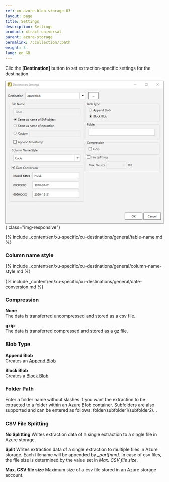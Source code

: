 ```yaml
---
ref: xu-azure-blob-storage-03
layout: page
title: Settings
description: Settings
product: xtract-universal
parent: azure-storage
permalink: /:collection/:path
weight: 3
lang: en_GB
---
```

Clic the **[Destination]** button to set extraction-specific settings for the destination.

![xu-azure-blob-con-03](/img/content/xu-azure-blob-con-03.png){:class="img-responsive"}

{% include _content/en/xu-specific/xu-destinations/general/table-name.md %}

### Column name style
{% include _content/en/xu-specific/xu-destinations/general/column-name-style.md %}

{% include _content/en/xu-specific/xu-destinations/general/date-conversion.md %}

### Compression

**None**<br>
The data is transferred uncompressed and stored as a csv file.

**gzip**<br>
The data is transferred compressed and stored as a gz file. 

### Blob Type

**Append Blob**<br>
Creates an [Append Blob](https://docs.microsoft.com/en-us/rest/api/storageservices/understanding-block-blobs--append-blobs--and-page-blobs#about-append-blobs)

**Block Blob**<br>
Creates a [Block Blob](https://docs.microsoft.com/en-us/rest/api/storageservices/understanding-block-blobs--append-blobs--and-page-blobs#about-block-blobs) 

### Folder Path

Enter a folder name without slashes if you want the extraction to be extracted to a folder within an Azure Blob container.
Subfolders are also supported and can be entered as follows: folder/subfolder1/subfolder2/…


### CSV File Splitting

**No Splitting**
Writes extraction data of a single extraction to a single file in Azure storage.

**Split**
Writes extraction data of a single extraction to multiple files in Azure storage. Each filename will be appended by *_part[nnn]*. In case of csv files, the file size is determined by the value set in *Max. CSV file size*.

**Max. CSV file size**
Maximum size of a csv file stored in an Azure storage account. 




